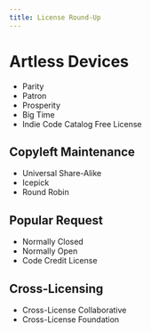 ```yaml
---
title: License Round-Up
---
```


# Artless Devices
- Parity
- Patron
- Prosperity
- Big Time
- Indie Code Catalog Free License

## Copyleft Maintenance
- Universal Share-Alike
- Icepick
- Round Robin

## Popular Request
- Normally Closed
- Normally Open
- Code Credit License

## Cross-Licensing
- Cross-License Collaborative
- Cross-License Foundation

